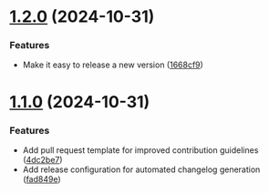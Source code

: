 # [1.2.0](https://github.com/edenreich/k8s-operator-generator/compare/v1.1.0...v1.2.0) (2024-10-31)


### Features

* Make it easy to release a new version ([1668cf9](https://github.com/edenreich/k8s-operator-generator/commit/1668cf9aa0f925a9cf69b520183d67adcefc0ebb))

# [1.1.0](https://github.com/edenreich/k8s-operator-generator/compare/v1.0.1...v1.1.0) (2024-10-31)


### Features

* Add pull request template for improved contribution guidelines ([4dc2be7](https://github.com/edenreich/k8s-operator-generator/commit/4dc2be766a12d654aa5aefe1d5128caaf3eaf1d4))
* Add release configuration for automated changelog generation ([fad849e](https://github.com/edenreich/k8s-operator-generator/commit/fad849e536ab38e82c8eae536d74966044a8f367))
